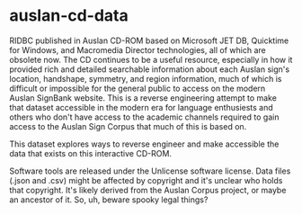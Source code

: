 # auslan-cd-data
RIDBC published in Auslan CD-ROM based on Microsoft JET DB, Quicktime for Windows, and Macromedia Director technologies, all of
which are obsolete now. The CD continues to be a useful resource, especially in how it provided rich and detailed searchable
information about each Auslan sign's location, handshape, symmetry, and region information, much of which is difficult or
impossible for the general public to access on the modern Auslan SignBank website. This is a reverse engineering attempt to
make that dataset accessible in the modern era for language enthusiests and others who don't have access to the academic
channels required to gain access to the Auslan Sign Corpus that much of this is based on.

This dataset explores ways to reverse engineer and make accessible the data that exists on this interactive CD-ROM.

Software tools are released under the Unlicense software license. Data files (.json and .csv) might be affected by copyright
and it's unclear who holds that copyright. It's likely derived from the Auslan Corpus project, or maybe an ancestor of it. So, uh,
beware spooky legal things?
